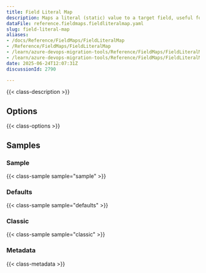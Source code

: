 ```yaml
---
title: Field Literal Map
description: Maps a literal (static) value to a target field, useful for setting constant values across all migrated work items.
dataFile: reference.fieldmaps.fieldliteralmap.yaml
slug: field-literal-map
aliases:
- /docs/Reference/FieldMaps/FieldLiteralMap
- /Reference/FieldMaps/FieldLiteralMap
- /learn/azure-devops-migration-tools/Reference/FieldMaps/FieldLiteralMap
- /learn/azure-devops-migration-tools/Reference/FieldMaps/FieldLiteralMap/index.md
date: 2025-06-24T12:07:31Z
discussionId: 2790

---
```

{{< class-description >}}

## Options

{{< class-options >}}

## Samples

### Sample

{{< class-sample sample="sample" >}}

### Defaults

{{< class-sample sample="defaults" >}}

### Classic

{{< class-sample sample="classic" >}}

### Metadata

{{< class-metadata >}}
